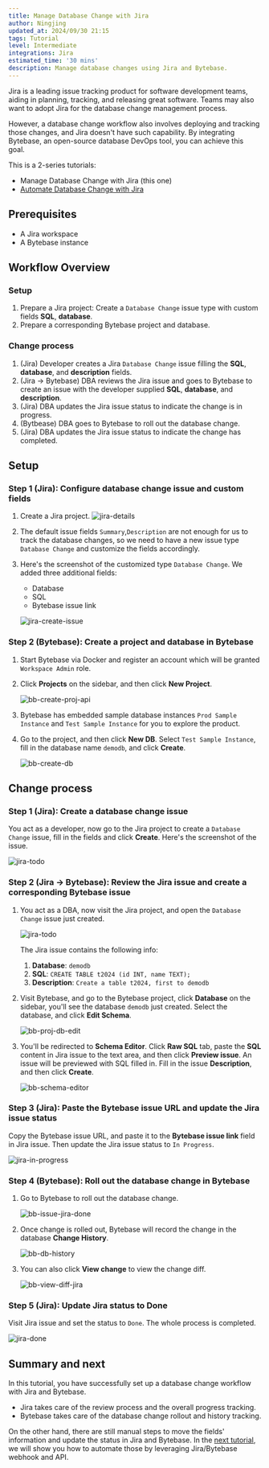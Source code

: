 ```yaml
---
title: Manage Database Change with Jira
author: Ningjing
updated_at: 2024/09/30 21:15
tags: Tutorial
level: Intermediate
integrations: Jira
estimated_time: '30 mins'
description: Manage database changes using Jira and Bytebase.
---
```


Jira is a leading issue tracking product for software development teams, aiding in planning, tracking, and releasing great software. Teams may also want to adopt Jira for the database change management process.

However, a database change workflow also involves deploying and tracking those changes, and Jira doesn't
have such capability. By integrating Bytebase, an open-source database DevOps tool, you can achieve this goal.

This is a 2-series tutorials:

- Manage Database Change with Jira (this one)
- [Automate Database Change with Jira](/docs/tutorials/database-change-management-with-jira-automated/)

## Prerequisites

- A Jira workspace
- A Bytebase instance

## Workflow Overview

### Setup

1. Prepare a Jira project: Create a `Database Change` issue type with custom fields **SQL**, **database**.
1. Prepare a corresponding Bytebase project and database.

### Change process

1. (Jira) Developer creates a Jira `Database Change` issue filling the **SQL**, **database**, and **description** fields.
1. (Jira -> Bytebase) DBA reviews the Jira issue and goes to Bytebase to create an issue with the developer supplied **SQL**, **database**, and **description**.
1. (Jira) DBA updates the Jira issue status to indicate the change is in progress.
1. (Bytbease) DBA goes to Bytebase to roll out the database change.
1. (Jira) DBA updates the Jira issue status to indicate the change has completed.

## Setup

### Step 1 (Jira): Configure database change issue and custom fields

1. Create a Jira project.
   ![jira-details](/content/docs/tutorials/database-change-management-with-jira-manual/jira-details.webp)

1. The default issue fields `Summary`,`Description` are not enough for us to track the database changes, so we need to have a new issue type `Database Change` and customize the fields accordingly.

1. Here's the screenshot of the customized type `Database Change`. We added three additional fields:

   - Database
   - SQL
   - Bytebase issue link

   ![jira-create-issue](/content/docs/tutorials/database-change-management-with-jira-manual/jira-create-issue.webp)

### Step 2 (Bytebase): Create a project and database in Bytebase

1. Start Bytebase via Docker and register an account which will be granted `Workspace Admin` role.

   <IncludeBlock url="/docs/get-started/install/terminal-docker-run-volume"></IncludeBlock>

1. Click **Projects** on the sidebar, and then click **New Project**.

   ![bb-create-proj-api](/content/docs/tutorials/database-change-management-with-jira-manual/bb-create-proj-api.webp)

1. Bytebase has embedded sample database instances `Prod Sample Instance` and `Test Sample Instance` for you to explore the product.

1. Go to the project, and then click **New DB**. Select `Test Sample Instance`, fill in the database name `demodb`, and click **Create**.

   ![bb-create-db](/content/docs/tutorials/database-change-management-with-jira-manual/bb-create-db.webp)

## Change process

### Step 1 (Jira): Create a database change issue

You act as a developer, now go to the Jira project to create a `Database Change` issue, fill in the fields and click **Create**. Here's the screenshot of the issue.

![jira-todo](/content/docs/tutorials/database-change-management-with-jira-manual/jira-todo.webp)

### Step 2 (Jira -> Bytebase): Review the Jira issue and create a corresponding Bytebase issue

1. You act as a DBA, now visit the Jira project, and open the `Database Change` issue just created.

   ![jira-todo](/content/docs/tutorials/database-change-management-with-jira-manual/jira-todo.webp)

   The Jira issue contains the following info:

   1. **Database**: `demodb`
   1. **SQL**: `CREATE TABLE t2024 (id INT, name TEXT);`
   1. **Description**: `Create a table t2024, first to demodb`

1. Visit Bytebase, and go to the Bytebase project, click **Database** on the sidebar, you'll see the database `demodb` just created. Select the database, and click **Edit Schema**.

   ![bb-proj-db-edit](/content/docs/tutorials/database-change-management-with-jira-manual/bb-proj-db-edit.webp)

1. You'll be redirected to **Schema Editor**. Click **Raw SQL** tab, paste the **SQL** content in Jira issue to the text area, and then click **Preview issue**. An issue will be previewed with SQL filled in. Fill in the issue **Description**, and then click **Create**.

   ![bb-schema-editor](/content/docs/tutorials/database-change-management-with-jira-manual/bb-schema-editor.webp)

### Step 3 (Jira): Paste the Bytebase issue URL and update the Jira issue status

Copy the Bytebase issue URL, and paste it to the **Bytebase issue link** field in Jira issue. Then update the Jira issue status to `In Progress`.

![jira-in-progress](/content/docs/tutorials/database-change-management-with-jira-manual/jira-in-progress.webp)

### Step 4 (Bytebase): Roll out the database change in Bytebase

1. Go to Bytebase to roll out the database change.

   ![bb-issue-jira-done](/content/docs/tutorials/database-change-management-with-jira-manual/bb-issue-jira-done.webp)

1. Once change is rolled out, Bytebase will record the change in the database **Change History**.

   ![bb-db-history](/content/docs/tutorials/database-change-management-with-jira-manual/bb-db-history.webp)

1. You can also click **View change** to view the change diff.

   ![bb-view-diff-jira](/content/docs/tutorials/database-change-management-with-jira-manual/bb-view-diff-jira.webp)

### Step 5 (Jira): Update Jira status to Done

Visit Jira issue and set the status to `Done`. The whole process is completed.

![jira-done](/content/docs/tutorials/database-change-management-with-jira-manual/jira-done.webp)

## Summary and next

In this tutorial, you have successfully set up a database change workflow with Jira and Bytebase.

- Jira takes care of the review process and the overall progress tracking.
- Bytebase takes care of the database change rollout and history tracking.

On the other hand, there are still manual steps to move the fields' information and update the status
in Jira and Bytebase. In the [next tutorial](/docs/tutorials/database-change-management-with-jira-automated/), we will show you how to automate those by leveraging Jira/Bytebase webhook and API.
